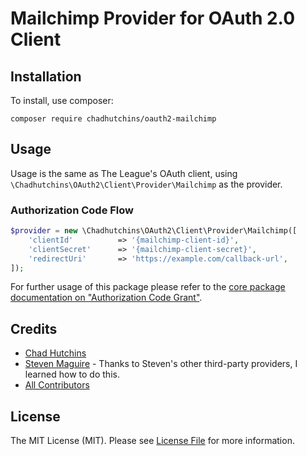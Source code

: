 # Mailchimp Provider for OAuth 2.0 Client

## Installation

To install, use composer:

```
composer require chadhutchins/oauth2-mailchimp
```

## Usage

Usage is the same as The League's OAuth client, using `\Chadhutchins\OAuth2\Client\Provider\Mailchimp` as the provider.

### Authorization Code Flow

```php
$provider = new \Chadhutchins\OAuth2\Client\Provider\Mailchimp([
    'clientId'          => '{mailchimp-client-id}',
    'clientSecret'      => '{mailchimp-client-secret}',
    'redirectUri'       => 'https://example.com/callback-url',
]);
```
For further usage of this package please refer to the [core package documentation on "Authorization Code Grant"](https://github.com/thephpleague/oauth2-client#usage).

## Credits

- [Chad Hutchins](https://github.com/chadhutchins)
- [Steven Maguire](https://github.com/stevenmaguire) - Thanks to Steven's other third-party providers, I learned how to do this.
- [All Contributors](https://github.com/chadhutchins/oauth2-mailchimp/contributors)


## License

The MIT License (MIT). Please see [License File](https://github.com/chadhutchins/oauth2-mailchimp/blob/master/LICENSE) for more information.
